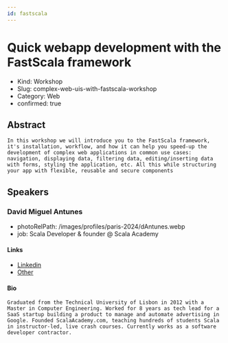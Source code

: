 ```yaml
---
id: fastscala
---
```


# Quick webapp development with the FastScala framework

- Kind: Workshop
- Slug: complex-web-uis-with-fastscala-workshop
- Category: Web
- confirmed: true

## Abstract

```
In this workshop we will introduce you to the FastScala framework, it's installation, workflow, and how it can help you speed-up the development of complex web applications in common use cases: navigation, displaying data, filtering data, editing/inserting data with forms, styling the application, etc. All this while structuring your app with flexible, reusable and secure components
```

## Speakers

### David Miguel Antunes

- photoRelPath: /images/profiles/paris-2024/dAntunes.webp
- job: Scala Developer & founder @ Scala Academy

#### Links

- [Linkedin](https://www.linkedin.com/in/david-antunes-197b3632)
- [Other](https://www.fastscala.com)

#### Bio

```
Graduated from the Technical University of Lisbon in 2012 with a Master in Computer Engineering. Worked for 8 years as tech lead for a SaaS startup building a product to manage and automate advertising in Google. Founded ScalaAcademy.com, teaching hundreds of students Scala in instructor-led, live crash courses. Currently works as a software developer contractor.
```
